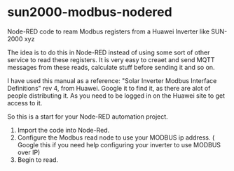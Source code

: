 # sun2000-modbus-nodered
Node-RED code to ream Modbus registers from a Huawei Inverter like SUN-2000 xyz

The idea is to do this in Node-RED instead of using some sort of other service to read these registers.
It is very easy to creaet and send MQTT messages from these reads, calculate stuff before sending it and so on.

I have used this manual as a reference:
"Solar Inverter Modbus Interface Definitions" rev 4, from Huawei.
Google it to find it, as there are alot of people distributing it. 
As you need to be logged in on the Huawei site to get access to it. 

So this is a start for your Node-RED automation project.
1. Import the code into Node-Red.
2. Configure the Modbus read node to use your MODBUS ip address. ( Google this if you need help configuring your inverter to use MODBUS over IP)
3. Begin to read.
   
